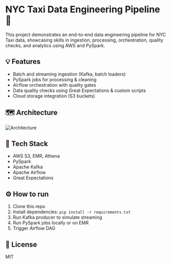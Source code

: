 # NYC Taxi Data Engineering Pipeline 🚖

This project demonstrates an end-to-end data engineering pipeline for NYC Taxi data, showcasing skills in ingestion, processing, orchestration, quality checks, and analytics using AWS and PySpark.

## 💡 Features

- Batch and streaming ingestion (Kafka, batch loaders)
- PySpark jobs for processing & cleaning
- Airflow orchestration with quality gates
- Data quality checks using Great Expectations & custom scripts
- Cloud storage integration (S3 buckets)

## 🗺️ Architecture

![Architecture](docs/architecture_diagram.png)

## 🚀 Tech Stack

- AWS S3, EMR, Athena
- PySpark
- Apache Kafka
- Apache Airflow
- Great Expectations

## ⚙️ How to run

1. Clone this repo
2. Install dependencies: `pip install -r requirements.txt`
3. Run Kafka producer to simulate streaming
4. Run PySpark jobs locally or on EMR
5. Trigger Airflow DAG

## 📄 License

MIT
